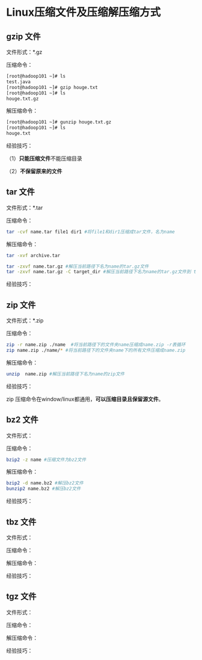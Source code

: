 # Linux压缩文件及压缩解压缩方式

## gzip 文件

文件形式：*.gz

压缩命令：

```bash
[root@hadoop101 ~]# ls
test.java
[root@hadoop101 ~]# gzip houge.txt
[root@hadoop101 ~]# ls
houge.txt.gz
```



解压缩命令：

```bash
[root@hadoop101 ~]# gunzip houge.txt.gz 
[root@hadoop101 ~]# ls
houge.txt
```



经验技巧：

（1）**只能压缩文件**不能压缩目录

（2）**不保留原来的文件**



## tar 文件

文件形式：*.tar

压缩命令：

```bash
tar -cvf name.tar file1 dir1 #将file1和dir1压缩成tar文件，名为name
```



解压缩命令：

```bash
tar -xvf archive.tar

tar -zxvf name.tar.gz #解压当前路径下名为name的tar.gz文件
tar -zxvf name.tar.gz -C target_dir #解压当前路径下名为name的tar.gz文件到 target_dir
```



经验技巧：

## zip 文件

文件形式：*.zip

压缩命令：

```bash
zip -r name.zip ./name  #将当前路径下的文件夹name压缩成name.zip -r表循环
zip name.zip ./name/* #将当前路径下的文件夹name下的所有文件压缩成name.zip 
```



解压缩命令：

```bash
unzip  name.zip #解压当前路径下名为name的zip文件
```



经验技巧：

zip 压缩命令在window/linux都通用，**可以压缩目录且保留源文件**。



## bz2 文件

文件形式：

压缩命令：

```bash
bzip2 -z name #压缩文件为bz2文件
```



解压缩命令：

```bash
bzip2 -d name.bz2 #解压bz2文件
bunzip2 name.bz2 #解压bz2文件
```



经验技巧：

## tbz 文件

文件形式：

压缩命令：

解压缩命令：

经验技巧：

## tgz 文件

文件形式：

压缩命令：

解压缩命令：

经验技巧：